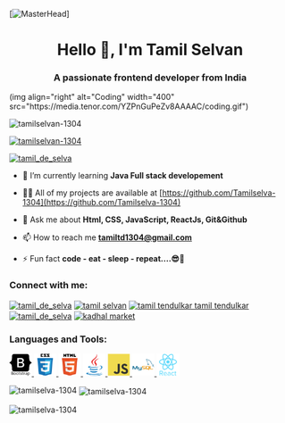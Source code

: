 [![MasterHead](https://www.optimalvirtualemployee.com/wp-content/uploads/2023/01/front-end-development.gif)]
<h1 align="center">Hello 👋, I'm Tamil Selvan</h1>
<h3 align="center">A passionate frontend developer from India</h3>
(img align="right" alt="Coding" width="400" src="https://media.tenor.com/YZPnGuPeZv8AAAAC/coding.gif")

<p align="left"> <img src="https://komarev.com/ghpvc/?username=tamilselvan-1304&label=Profile%20views&color=0e75b6&style=flat" alt="tamilselvan-1304" /> </p>

<p align="left"> <a href="https://github.com/ryo-ma/github-profile-trophy"><img src="https://github-profile-trophy.vercel.app/?username=tamilselvan-1304" alt="tamilselvan-1304" /></a> </p>

<p align="left"> <a href="https://twitter.com/tamil_de_selva" target="blank"><img src="https://img.shields.io/twitter/follow/tamil_de_selva?logo=twitter&style=for-the-badge" alt="tamil_de_selva" /></a> </p>

- 🌱 I’m currently learning **Java Full stack developement**

- 👨‍💻 All of my projects are available at [https://github.com/Tamilselva-1304](https://github.com/Tamilselva-1304)

- 💬 Ask me about **Html, CSS, JavaScript, ReactJs, Git&Github**

- 📫 How to reach me **tamiltd1304@gmail.com**

- ⚡ Fun fact **code - eat - sleep - repeat....😎🤏**

<h3 align="left">Connect with me:</h3>
<p align="left">
<a href="https://twitter.com/tamil_de_selva" target="blank"><img align="center" src="https://raw.githubusercontent.com/rahuldkjain/github-profile-readme-generator/master/src/images/icons/Social/twitter.svg" alt="tamil_de_selva" height="30" width="40" /></a>
<a href="https://linkedin.com/in/tamil selvan" target="blank"><img align="center" src="https://raw.githubusercontent.com/rahuldkjain/github-profile-readme-generator/master/src/images/icons/Social/linked-in-alt.svg" alt="tamil selvan" height="30" width="40" /></a>
<a href="https://fb.com/tamil tendulkar tamil tendulkar" target="blank"><img align="center" src="https://raw.githubusercontent.com/rahuldkjain/github-profile-readme-generator/master/src/images/icons/Social/facebook.svg" alt="tamil tendulkar tamil tendulkar" height="30" width="40" /></a>
<a href="https://instagram.com/tamil_de_selva" target="blank"><img align="center" src="https://raw.githubusercontent.com/rahuldkjain/github-profile-readme-generator/master/src/images/icons/Social/instagram.svg" alt="tamil_de_selva" height="30" width="40" /></a>
<a href="https://www.youtube.com/c/kadhal market" target="blank"><img align="center" src="https://raw.githubusercontent.com/rahuldkjain/github-profile-readme-generator/master/src/images/icons/Social/youtube.svg" alt="kadhal market" height="30" width="40" /></a>
</p>

<h3 align="left">Languages and Tools:</h3>
<p align="left"> <a href="https://getbootstrap.com" target="_blank" rel="noreferrer"> <img src="https://raw.githubusercontent.com/devicons/devicon/master/icons/bootstrap/bootstrap-plain-wordmark.svg" alt="bootstrap" width="40" height="40"/> </a> <a href="https://www.w3schools.com/css/" target="_blank" rel="noreferrer"> <img src="https://raw.githubusercontent.com/devicons/devicon/master/icons/css3/css3-original-wordmark.svg" alt="css3" width="40" height="40"/> </a> <a href="https://www.w3.org/html/" target="_blank" rel="noreferrer"> <img src="https://raw.githubusercontent.com/devicons/devicon/master/icons/html5/html5-original-wordmark.svg" alt="html5" width="40" height="40"/> </a> <a href="https://www.java.com" target="_blank" rel="noreferrer"> <img src="https://raw.githubusercontent.com/devicons/devicon/master/icons/java/java-original.svg" alt="java" width="40" height="40"/> </a> <a href="https://developer.mozilla.org/en-US/docs/Web/JavaScript" target="_blank" rel="noreferrer"> <img src="https://raw.githubusercontent.com/devicons/devicon/master/icons/javascript/javascript-original.svg" alt="javascript" width="40" height="40"/> </a> <a href="https://www.mysql.com/" target="_blank" rel="noreferrer"> <img src="https://raw.githubusercontent.com/devicons/devicon/master/icons/mysql/mysql-original-wordmark.svg" alt="mysql" width="40" height="40"/> </a> <a href="https://reactjs.org/" target="_blank" rel="noreferrer"> <img src="https://raw.githubusercontent.com/devicons/devicon/master/icons/react/react-original-wordmark.svg" alt="react" width="40" height="40"/> </a> </p>

<p><img align="left" src="https://github-readme-stats.vercel.app/api/top-langs?username=tamilselva-1304&show_icons=true&locale=en&layout=compact" alt="tamilselva-1304" /></p>

<p>&nbsp;<img align="center" src="https://github-readme-stats.vercel.app/api?username=tamilselva-1304&show_icons=true&locale=en" alt="tamilselva-1304" /></p>

<p><img align="center" src="https://github-readme-streak-stats.herokuapp.com/?user=tamilselva-1304&" alt="tamilselva-1304" /></p>
